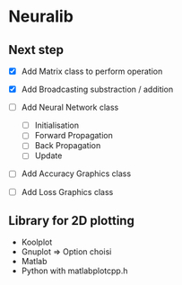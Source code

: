 # Neuralib

## Next step

- [X] Add Matrix class to perform operation
- [X] Add Broadcasting substraction / addition

- [ ] Add Neural Network class
    - [ ] Initialisation
    - [ ] Forward Propagation
    - [ ] Back Propagation
    - [ ] Update
- [ ] Add Accuracy Graphics class
- [ ] Add Loss Graphics class

## Library for 2D plotting

- Koolplot
- Gnuplot => Option choisi
- Matlab
- Python with matlabplotcpp.h